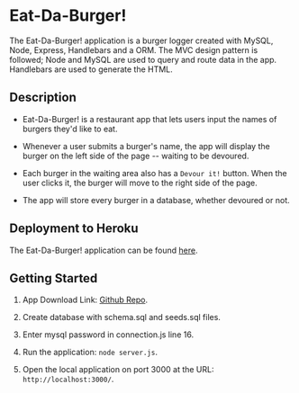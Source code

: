 # Eat-Da-Burger!

The Eat-Da-Burger! application is a burger logger created with MySQL, Node, Express, Handlebars and a ORM. The MVC design pattern is followed; Node and MySQL are used to query and route data in the app.  Handlebars are used to generate the HTML.

## Description

* Eat-Da-Burger! is a restaurant app that lets users input the names of burgers they'd like to eat.

* Whenever a user submits a burger's name, the app will display the burger on the left side of the page -- waiting to be devoured.

* Each burger in the waiting area also has a `Devour it!` button. When the user clicks it, the burger will move to the right side of the page.

* The app will store every burger in a database, whether devoured or not.

## Deployment to Heroku

The Eat-Da-Burger! application can be found [here]( ).

## Getting Started

1. App Download Link: [Github Repo](https://github.com/celiho/burger).

2. Create database with schema.sql and seeds.sql files.

3. Enter mysql password in connection.js line 16.

4. Run the application: `node server.js`.

5. Open the local application on port 3000 at the URL: `http://localhost:3000/`.





	








